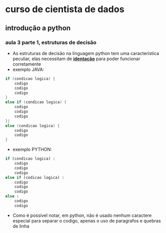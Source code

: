 # curso de cientista de dados 

## introdução a python

### aula 3 parte 1, estruturas de decisão

* As estruturas de decisão na linguagem python tem uma característica peculiar, elas necessitam de [**identação**](https://www.google.com/search?q=indentation&ie=&oe=) para poder funcionar corretamente 
 * exemplo JAVA:
  
 ```java  
 if (condicao logica) {
     codigo
     codigo
     codigo
 }
 else if (condicao logica) {
     codigo 
     codigo 
     codigo
 }|
 else (condicao logica) {
     codigo
     codigo
 }
```  
 * exemplo PYTHON:

```python
if (condicao logica) :
    codigo
    codigo
    codigo
else if (codicao logica) :
    codigo
    codigo
    codigo
else :
    codigo
    codigo
```
* Como é possível notar, em python, não é usado nenhum caractere especial para separar o codigo, apenas o uso de paragrafos e quebras de linha